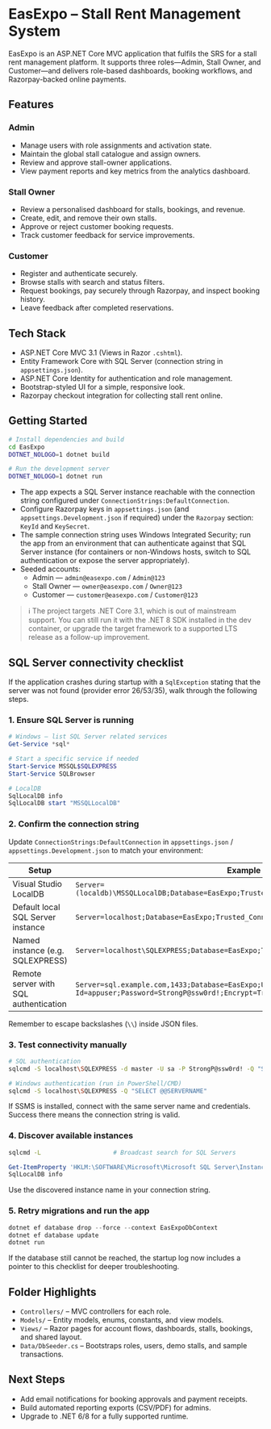 # EasExpo – Stall Rent Management System

EasExpo is an ASP.NET Core MVC application that fulfils the SRS for a stall rent management platform. It supports three roles—Admin, Stall Owner, and Customer—and delivers role-based dashboards, booking workflows, and Razorpay-backed online payments.

## Features

### Admin
- Manage users with role assignments and activation state.
- Maintain the global stall catalogue and assign owners.
- Review and approve stall-owner applications.
- View payment reports and key metrics from the analytics dashboard.

### Stall Owner
- Review a personalised dashboard for stalls, bookings, and revenue.
- Create, edit, and remove their own stalls.
- Approve or reject customer booking requests.
- Track customer feedback for service improvements.

### Customer
- Register and authenticate securely.
- Browse stalls with search and status filters.
- Request bookings, pay securely through Razorpay, and inspect booking history.
- Leave feedback after completed reservations.

## Tech Stack
- ASP.NET Core MVC 3.1 (Views in Razor `.cshtml`).
- Entity Framework Core with SQL Server (connection string in `appsettings.json`).
- ASP.NET Core Identity for authentication and role management.
- Bootstrap-styled UI for a simple, responsive look.
- Razorpay checkout integration for collecting stall rent online.

## Getting Started

```bash
# Install dependencies and build
cd EasExpo
DOTNET_NOLOGO=1 dotnet build

# Run the development server
DOTNET_NOLOGO=1 dotnet run
```

- The app expects a SQL Server instance reachable with the connection string configured under `ConnectionStrings:DefaultConnection`.
- Configure Razorpay keys in `appsettings.json` (and `appsettings.Development.json` if required) under the `Razorpay` section: `KeyId` and `KeySecret`.
- The sample connection string uses Windows Integrated Security; run the app from an environment that can authenticate against that SQL Server instance (for containers or non-Windows hosts, switch to SQL authentication or expose the server appropriately).
- Seeded accounts:
  - Admin — `admin@easexpo.com` / `Admin@123`
  - Stall Owner — `owner@easexpo.com` / `Owner@123`
  - Customer — `customer@easexpo.com` / `Customer@123`

> ℹ️ The project targets .NET Core 3.1, which is out of mainstream support. You can still run it with the .NET 8 SDK installed in the dev container, or upgrade the target framework to a supported LTS release as a follow-up improvement.

## SQL Server connectivity checklist

If the application crashes during startup with a `SqlException` stating that the server was not found (provider error 26/53/35), walk through the following steps.

### 1. Ensure SQL Server is running

```powershell
# Windows – list SQL Server related services
Get-Service *sql*

# Start a specific service if needed
Start-Service MSSQL$SQLEXPRESS
Start-Service SQLBrowser

# LocalDB
SqlLocalDB info
SqlLocalDB start "MSSQLLocalDB"
```

### 2. Confirm the connection string

Update `ConnectionStrings:DefaultConnection` in `appsettings.json` / `appsettings.Development.json` to match your environment:

| Setup | Example connection string |
| --- | --- |
| Visual Studio LocalDB | `Server=(localdb)\MSSQLLocalDB;Database=EasExpo;Trusted_Connection=True;MultipleActiveResultSets=true;` |
| Default local SQL Server instance | `Server=localhost;Database=EasExpo;Trusted_Connection=True;MultipleActiveResultSets=true;` |
| Named instance (e.g. SQLEXPRESS) | `Server=localhost\SQLEXPRESS;Database=EasExpo;Trusted_Connection=True;MultipleActiveResultSets=true;` |
| Remote server with SQL authentication | `Server=sql.example.com,1433;Database=EasExpo;User Id=appuser;Password=StrongP@ssw0rd!;Encrypt=True;TrustServerCertificate=True;` |

Remember to escape backslashes (`\\`) inside JSON files.

### 3. Test connectivity manually

```bash
# SQL authentication
sqlcmd -S localhost\SQLEXPRESS -d master -U sa -P StrongP@ssw0rd! -Q "SELECT @@SERVERNAME"

# Windows authentication (run in PowerShell/CMD)
sqlcmd -S localhost\SQLEXPRESS -Q "SELECT @@SERVERNAME"
```

If SSMS is installed, connect with the same server name and credentials. Success there means the connection string is valid.

### 4. Discover available instances

```bash
sqlcmd -L                    # Broadcast search for SQL Servers
```

```powershell
Get-ItemProperty 'HKLM:\SOFTWARE\Microsoft\Microsoft SQL Server\Instance Names\SQL'
SqlLocalDB info
```

Use the discovered instance name in your connection string.

### 5. Retry migrations and run the app

```powershell
dotnet ef database drop --force --context EasExpoDbContext
dotnet ef database update
dotnet run
```

If the database still cannot be reached, the startup log now includes a pointer to this checklist for deeper troubleshooting.

## Folder Highlights
- `Controllers/` – MVC controllers for each role.
- `Models/` – Entity models, enums, constants, and view models.
- `Views/` – Razor pages for account flows, dashboards, stalls, bookings, and shared layout.
- `Data/DbSeeder.cs` – Bootstraps roles, users, demo stalls, and sample transactions.

## Next Steps
- Add email notifications for booking approvals and payment receipts.
- Build automated reporting exports (CSV/PDF) for admins.
- Upgrade to .NET 6/8 for a fully supported runtime.
